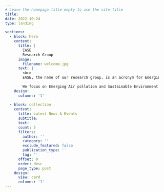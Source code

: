 ```yaml
---
# Leave the homepage title empty to use the site title
title:
date: 2022-10-24
type: landing

sections:
  - block: hero
    content:
      title: |
        EASE
        Research Group
      image:
        filename: welcome.jpg
      text: |
        <br>
        EASE, the name of our research group, is an acronym for Emerging Air pollution and Sustainable Environment.
        
        We focus on Emerging Air pollution and Sustainable Environment.
    design:
      columns: '1'
  
  - block: collection
    content:
      title: Latest News & Events
      subtitle:
      text:
      count: 5
      filters:
        author: ''
        category: ''
        exclude_featured: false
        publication_type: ''
        tag: ''
      offset: 0
      order: desc
      page_type: post
    design:
      view: card
      columns: '1'
---
```


